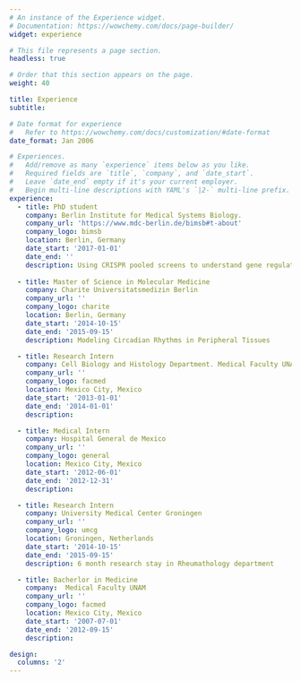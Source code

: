 ```yaml
---
# An instance of the Experience widget.
# Documentation: https://wowchemy.com/docs/page-builder/
widget: experience

# This file represents a page section.
headless: true

# Order that this section appears on the page.
weight: 40

title: Experience
subtitle:

# Date format for experience
#   Refer to https://wowchemy.com/docs/customization/#date-format
date_format: Jan 2006

# Experiences.
#   Add/remove as many `experience` items below as you like.
#   Required fields are `title`, `company`, and `date_start`.
#   Leave `date_end` empty if it's your current employer.
#   Begin multi-line descriptions with YAML's `|2-` multi-line prefix.
experience:
  - title: PhD student
    company: Berlin Institute for Medical Systems Biology.
    company_url: 'https://www.mdc-berlin.de/bimsb#t-about'
    company_logo: bimsb
    location: Berlin, Germany
    date_start: '2017-01-01'
    date_end: ''
    description: Using CRISPR pooled screens to understand gene regulation.
        
  - title: Master of Science in Molecular Medicine
    company: Charite Universitatsmedizin Berlin
    company_url: ''
    company_logo: charite
    location: Berlin, Germany
    date_start: '2014-10-15'
    date_end: '2015-09-15'
    description: Modeling Circadian Rhythms in Peripheral Tissues

  - title: Research Intern
    company: Cell Biology and Histology Department. Medical Faculty UNAM
    company_url: ''
    company_logo: facmed
    location: Mexico City, Mexico
    date_start: '2013-01-01'
    date_end: '2014-01-01'
    description: 

  - title: Medical Intern
    company: Hospital General de Mexico
    company_url: ''
    company_logo: general
    location: Mexico City, Mexico
    date_start: '2012-06-01'
    date_end: '2012-12-31'
    description:

  - title: Research Intern
    company: University Medical Center Groningen
    company_url: ''
    company_logo: umcg
    location: Groningen, Netherlands
    date_start: '2014-10-15'
    date_end: '2015-09-15'
    description: 6 month research stay in Rheumathology department

  - title: Bacherlor in Medicine
    company:  Medical Faculty UNAM
    company_url: ''
    company_logo: facmed
    location: Mexico City, Mexico
    date_start: '2007-07-01'
    date_end: '2012-09-15'
    description: 

design:
  columns: '2'
---
```

